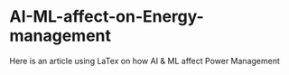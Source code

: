 # AI-ML-affect-on-Energy-management
Here is an article using LaTex on how AI &amp; ML affect Power Management
